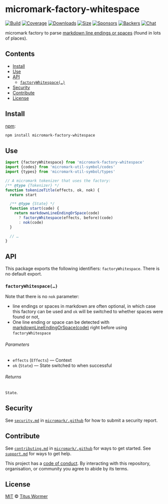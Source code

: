 # micromark-factory-whitespace

[![Build][build-badge]][build]
[![Coverage][coverage-badge]][coverage]
[![Downloads][downloads-badge]][downloads]
[![Size][bundle-size-badge]][bundle-size]
[![Sponsors][sponsors-badge]][opencollective]
[![Backers][backers-badge]][opencollective]
[![Chat][chat-badge]][chat]

micromark factory to parse [markdown line endings or spaces][ws] (found in lots
of places).

## Contents

*   [Install](#install)
*   [Use](#use)
*   [API](#api)
    *   [`factoryWhitespace(…)`](#factorywhitespace)
*   [Security](#security)
*   [Contribute](#contribute)
*   [License](#license)

## Install

[npm][]:

```sh
npm install micromark-factory-whitespace
```

## Use

```js
import {factoryWhitespace} from 'micromark-factory-whitespace'
import {codes} from 'micromark-util-symbol/codes'
import {types} from 'micromark-util-symbol/types'

// A micromark tokenizer that uses the factory:
/** @type {Tokenizer} */
function tokenizeTitle(effects, ok, nok) {
  return start

  /** @type {State} */
  function start(code) {
    return markdownLineEndingOrSpace(code)
      ? factoryWhitespace(effects, before)(code)
      : nok(code)
  }

  // …
}
```

## API

This package exports the following identifiers: `factoryWhitespace`.
There is no default export.

### `factoryWhitespace(…)`

Note that there is no `nok` parameter:

*   line endings or spaces in markdown are often optional, in which case this
    factory can be used and `ok` will be switched to whether spaces were found
    or not,
*   One line ending or space can be detected with
    [markdownLineEndingOrSpace(code)][ws] right before using `factoryWhitespace`

###### Parameters

*   `effects` (`Effects`) — Context
*   `ok` (`State`) — State switched to when successful

###### Returns

`State`.

## Security

See [`security.md`][securitymd] in [`micromark/.github`][health] for how to
submit a security report.

## Contribute

See [`contributing.md`][contributing] in [`micromark/.github`][health] for ways
to get started.
See [`support.md`][support] for ways to get help.

This project has a [code of conduct][coc].
By interacting with this repository, organisation, or community you agree to
abide by its terms.

## License

[MIT][license] © [Titus Wormer][author]

<!-- Definitions -->

[build-badge]: https://github.com/micromark/micromark/workflows/main/badge.svg

[build]: https://github.com/micromark/micromark/actions

[coverage-badge]: https://img.shields.io/codecov/c/github/micromark/micromark.svg

[coverage]: https://codecov.io/github/micromark/micromark

[downloads-badge]: https://img.shields.io/npm/dm/micromark-factory-whitespace.svg

[downloads]: https://www.npmjs.com/package/micromark-factory-whitespace

[bundle-size-badge]: https://img.shields.io/bundlephobia/minzip/micromark-factory-whitespace.svg

[bundle-size]: https://bundlephobia.com/result?p=micromark-factory-whitespace

[sponsors-badge]: https://opencollective.com/unified/sponsors/badge.svg

[backers-badge]: https://opencollective.com/unified/backers/badge.svg

[opencollective]: https://opencollective.com/unified

[npm]: https://docs.npmjs.com/cli/install

[chat-badge]: https://img.shields.io/badge/chat-discussions-success.svg

[chat]: https://github.com/micromark/micromark/discussions

[license]: https://github.com/micromark/micromark/blob/main/license

[author]: https://wooorm.com

[health]: https://github.com/micromark/.github

[securitymd]: https://github.com/micromark/.github/blob/HEAD/security.md

[contributing]: https://github.com/micromark/.github/blob/HEAD/contributing.md

[support]: https://github.com/micromark/.github/blob/HEAD/support.md

[coc]: https://github.com/micromark/.github/blob/HEAD/code-of-conduct.md

[ws]: https://github.com/micromark/micromark/tree/main/packages/micromark-util-character#markdownlineendingorspacecode
